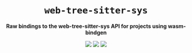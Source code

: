 <div align="center">
  <h1><code>web-tree-sitter-sys</code></h1>
  <p>
    <strong>Raw bindings to the web-tree-sitter-sys API for projects using wasm-bindgen</strong>
  </p>
  <p style="margin-bottom: 0.5ex;">
    <a href="https://silvanshade.github.io/web-tree-sitter-sys/web_tree_sitter_sys"><img
        src="https://img.shields.io/badge/docs-latest-blueviolet?logo=Read-the-docs&logoColor=white"
        /></a>
    <a href="https://github.com/silvanshade/web-tree-sitter-sys/actions"><img
        src="https://github.com/silvanshade/web-tree-sitter-sys/workflows/main/badge.svg"
        /></a>
    <a href="https://codecov.io/gh/silvanshade/web-tree-sitter-sys"><img
        src="https://codecov.io/gh/silvanshade/web-tree-sitter-sys/branches/main/graph/badge.svg"
        /></a>
  </p>
</div>
